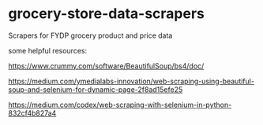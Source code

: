 # grocery-store-data-scrapers
Scrapers for FYDP grocery product and price data

some helpful resources:

https://www.crummy.com/software/BeautifulSoup/bs4/doc/

https://medium.com/ymedialabs-innovation/web-scraping-using-beautiful-soup-and-selenium-for-dynamic-page-2f8ad15efe25

https://medium.com/codex/web-scraping-with-selenium-in-python-832cf4b827a4

